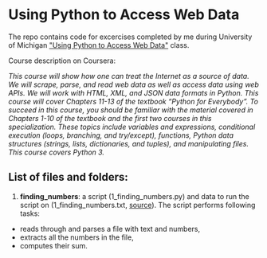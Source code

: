 # Using Python to Access Web Data
The repo contains code for excercises completed by me during University of Michigan ["Using Python to Access Web Data"](https://www.coursera.org/learn/python-network-data?specialization=python) class.

Course description on Coursera:

*This course will show how one can treat the Internet as a source of data.  We will scrape, parse, and read web data as well as access data using web APIs.  We will work with HTML, XML, and JSON data formats in Python.  This course will cover Chapters 11-13 of the textbook “Python for Everybody”. To succeed in this course, you should be familiar with the material covered in Chapters 1-10 of the textbook and the first two courses in this specialization.  These topics include variables and expressions, conditional execution (loops, branching, and try/except), functions, Python data structures (strings, lists, dictionaries, and tuples), and manipulating files.  This course covers Python 3.*

## List of files and folders:

1. **finding_numbers**: a script (1_finding_numbers.py) and data to run the script on (1_finding_numbers.txt, [source](http://py4e-data.dr-chuck.net/)). The script performs following tasks:
 - reads through and parses a file with text and numbers, 
 - extracts all the numbers in the file, 
 - computes their sum. 
